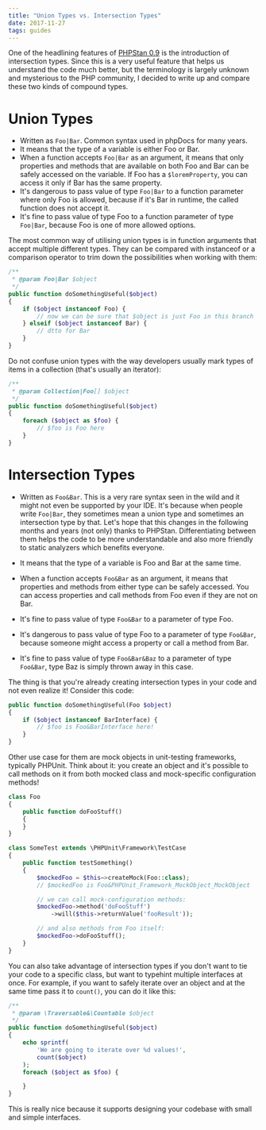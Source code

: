 ```yaml
---
title: "Union Types vs. Intersection Types"
date: 2017-11-27
tags: guides
---
```


One of the headlining features of [PHPStan 0.9](/blog/phpstan-0-9-a-huge-leap-forward) is the introduction of intersection types. Since this is a very useful feature that helps us understand the code much better, but the terminology is largely unknown and mysterious to the PHP community, I decided to write up and compare these two kinds of compound types.

# Union Types

- Written as `Foo|Bar`. Common syntax used in phpDocs for many years.
- It means that the type of a variable is either Foo or Bar.
- When a function accepts `Foo|Bar` as an argument, it means that only properties and methods that are available on both Foo and Bar can be safely accessed on the variable. If Foo has a `$loremProperty`, you can access it only if Bar has the same property.
- It's dangerous to pass value of type `Foo|Bar` to a function parameter where only Foo is allowed, because if it's Bar in runtime, the called function does not accept it.
- It's fine to pass value of type Foo to a function parameter of type `Foo|Bar`, because Foo is one of more allowed options.

The most common way of utilising union types is in function arguments that accept multiple different types. They can be compared with instanceof or a comparison operator to trim down the possibilities when working with them:

```php
/**
 * @param Foo|Bar $object
 */
public function doSomethingUseful($object)
{
    if ($object instanceof Foo) {
        // now we can be sure that $object is just Foo in this branch
    } elseif ($object instanceof Bar) {
        // dtto for Bar
    }
}
```

Do not confuse union types with the way developers usually mark types of items in a collection (that's usually an iterator):

```php
/**
 * @param Collection|Foo[] $object
 */
public function doSomethingUseful($object)
{
    foreach ($object as $foo) {
        // $foo is Foo here
    }
}
```

# Intersection Types

- Written as `Foo&Bar`. This is a very rare syntax seen in the wild and it might not even be supported by your IDE. It's because when people write `Foo|Bar`, they sometimes mean a union type and sometimes an intersection type by that. Let's hope that this changes in the following months and years (not only) thanks to PHPStan. Differentiating between them helps the code to be more understandable and also more friendly to static analyzers which benefits everyone.

- It means that the type of a variable is Foo and Bar at the same time.

- When a function accepts `Foo&Bar` as an argument, it means that properties and methods from either type can be safely accessed. You can access properties and call methods from Foo even if they are not on Bar.

- It's fine to pass value of type `Foo&Bar` to a parameter of type Foo.

- It's dangerous to pass value of type Foo to a parameter of type `Foo&Bar`, because someone might access a property or call a method from Bar.

- It's fine to pass value of type `Foo&Bar&Baz` to a parameter of type `Foo&Bar`, type Baz is simply thrown away in this case.

The thing is that you're already creating intersection types in your code and not even realize it! Consider this code:

```php
public function doSomethingUseful(Foo $object)
{
    if ($object instanceof BarInterface) {
        // $foo is Foo&BarInterface here!
    }
}
```

Other use case for them are mock objects in unit-testing frameworks, typically PHPUnit. Think about it: you create an object and it's possible to call methods on it from both mocked class and mock-specific configuration methods!

```php
class Foo
{
    public function doFooStuff()
    {
    }
}

class SomeTest extends \PHPUnit\Framework\TestCase
{
    public function testSomething()
    {
        $mockedFoo = $this–>createMock(Foo::class);
        // $mockedFoo is Foo&PHPUnit_Framework_MockObject_MockObject

        // we can call mock-configuration methods:
        $mockedFoo->method('doFooStuff')
            ->will($this->returnValue('fooResult'));

        // and also methods from Foo itself:
        $mockedFoo->doFooStuff();
    }
}
```

You can also take advantage of intersection types if you don't want to tie your code to a specific class, but want to typehint multiple interfaces at once. For example, if you want to safely iterate over an object and at the same time pass it to `count()`, you can do it like this:

```php
/**
 * @param \Traversable&\Countable $object
 */
public function doSomethingUseful($object)
{
    echo sprintf(
        'We are going to iterate over %d values!',
        count($object)
    );
    foreach ($object as $foo) {

    }
}
```

This is really nice because it supports designing your codebase with small and simple interfaces.
